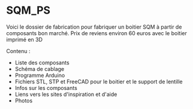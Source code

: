 # SQM_PS

Voici le dossier de fabrication pour fabriquer un boitier SQM à partir de composants bon marché. Prix de reviens environ 60 euros avec le boitier imprimé en 3D

Contenu :
- Liste des composants
- Schéma de cablage
- Programme Arduino
- Fichiers STL, STP et FreeCAD pour le boitier et le support de lentille
- Infos sur les composants
- Liens vers les sites d'inspiration et d'aide
- Photos
